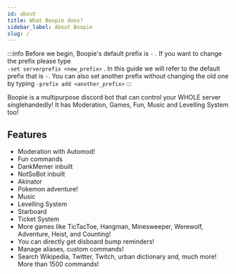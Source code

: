 ```yaml
---
id: about
title: What Boopie does?
sidebar_label: About Boopie
slug: /
---
```


:::info
Before we begin, Boopie's default prefix is `-` . If you want to change the prefix please type  
`-set serverprefix <new_prefix>` . In this guide we will refer to the default prefix that is `-`. You can also set another prefix without changing the old one by typing `-prefix add <another_prefix>`
:::

 Boopie is a multipurpose discord bot that can control your WHOLE server singlehandedly! It has Moderation, Games, Fun, Music and Levelling System too!

 ## Features

* Moderation with Automod!
* Fun commands
* DankMemer inbuilt
* NotSoBot inbuilt
* Akinator
* Pokemon adventure!
* Music
* Levelling System
* Starboard
* Ticket System
* More games like TicTacToe, Hangman, Minesweeper, Werewolf, Adventure, Heist, and Counting!
* You can directly get disboard bump reminders!
* Manage aliases, custom commands!
* Search Wikipedia, Twitter, Twitch, urban dictionary and, much more!
More than 1500 commands!

